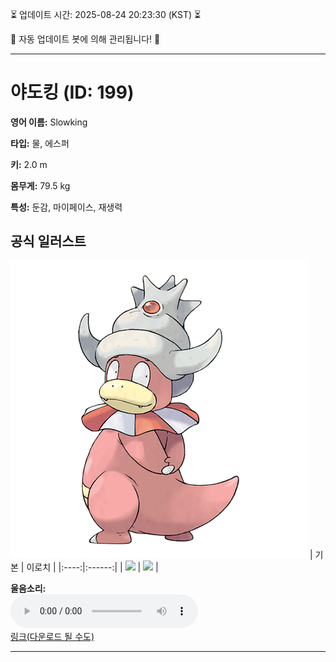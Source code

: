 
⏳ 업데이트 시간: 2025-08-24 20:23:30 (KST) ⏳

🤖 자동 업데이트 봇에 의해 관리됩니다! 🤖

---

# 야도킹 (ID: 199)
**영어 이름:** Slowking

**타입:** 물, 에스퍼

**키:** 2.0 m

**몸무게:** 79.5 kg

**특성:** 둔감, 마이페이스, 재생력

## 공식 일러스트
![](https://raw.githubusercontent.com/PokeAPI/sprites/master/sprites/pokemon/other/official-artwork/199.png)
| 기본 | 이로치 |
|:----:|:------:|
| <img src="http://play.pokemonshowdown.com/sprites/ani/slowking.gif" width="200"> | <img src="http://play.pokemonshowdown.com/sprites/ani-shiny/slowking.gif" width="200"> |

**울음소리:**<br><audio controls src="https://raw.githubusercontent.com/PokeAPI/cries/main/cries/pokemon/latest/199.ogg"></audio><br> [링크(다운로드 될 수도)](https://raw.githubusercontent.com/PokeAPI/cries/main/cries/pokemon/latest/199.ogg)


---
